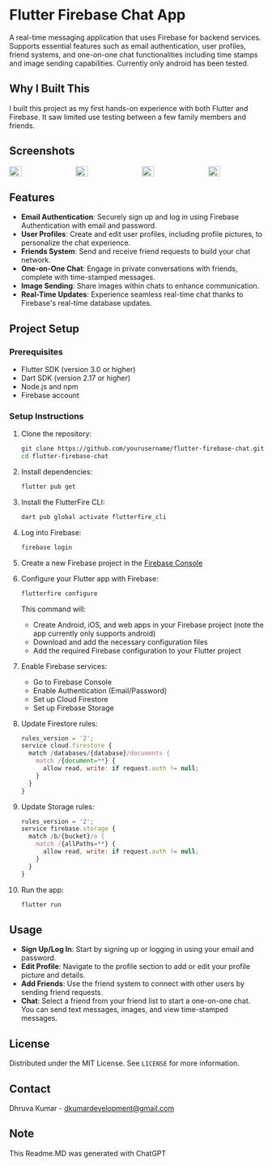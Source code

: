 
# Flutter Firebase Chat App
A real-time messaging application that uses Firebase for backend services. Supports essential features such as email authentication, user profiles, friend systems, and one-on-one chat functionalities including time stamps and image sending capabilities. Currently only android has been tested.

## Why I Built This

I built this project as my first hands-on experience with both Flutter and Firebase. It saw limited use testing between a few family members and friends.


## Screenshots
<div style="display: flex; flex-direction: row; justify-content: space-between;">
    <img src="https://github.com/user-attachments/assets/d20802c3-fe75-47c0-af7a-f647894ba070" width="22%" />
    <img src="https://github.com/user-attachments/assets/ac5cf65d-6045-4661-8d3f-ce0c22477689" width="22%" />
    <img src="https://github.com/user-attachments/assets/33cfc64a-f9a2-40a6-8b08-8345ffc77a36" width="22%" />
    <img src="https://github.com/user-attachments/assets/fef652a4-1590-4579-9877-01e7e5ca93e4" width="22%" />
</div>

## Features
- **Email Authentication**: Securely sign up and log in using Firebase Authentication with email and password.
- **User Profiles**: Create and edit user profiles, including profile pictures, to personalize the chat experience.
- **Friends System**: Send and receive friend requests to build your chat network.
- **One-on-One Chat**: Engage in private conversations with friends, complete with time-stamped messages.
- **Image Sending**: Share images within chats to enhance communication.
- **Real-Time Updates**: Experience seamless real-time chat thanks to Firebase's real-time database updates.

## Project Setup

### Prerequisites
- Flutter SDK (version 3.0 or higher)
- Dart SDK (version 2.17 or higher)
- Node.js and npm
- Firebase account

### Setup Instructions

1. Clone the repository:
   ```bash
   git clone https://github.com/yourusername/flutter-firebase-chat.git
   cd flutter-firebase-chat
   ```

2. Install dependencies:
   ```bash
   flutter pub get
   ```

3. Install the FlutterFire CLI:
   ```bash
   dart pub global activate flutterfire_cli
   ```

4. Log into Firebase:
   ```bash
   firebase login
   ```

5. Create a new Firebase project in the [Firebase Console](https://console.firebase.google.com/)

6. Configure your Flutter app with Firebase:
   ```bash
   flutterfire configure
   ```
   This command will:
   - Create Android, iOS, and web apps in your Firebase project (note the app currently only supports android)
   - Download and add the necessary configuration files
   - Add the required Firebase configuration to your Flutter project

7. Enable Firebase services:
   - Go to Firebase Console
   - Enable Authentication (Email/Password)
   - Set up Cloud Firestore
   - Set up Firebase Storage

8. Update Firestore rules:
   ```javascript
   rules_version = '2';
   service cloud.firestore {
     match /databases/{database}/documents {
       match /{document=**} {
         allow read, write: if request.auth != null;
       }
     }
   }
   ```

9. Update Storage rules:
   ```javascript
   rules_version = '2';
   service firebase.storage {
     match /b/{bucket}/o {
       match /{allPaths=**} {
         allow read, write: if request.auth != null;
       }
     }
   }
   ```

10. Run the app:
    ```bash
    flutter run
    ```

## Usage
- **Sign Up/Log In**: Start by signing up or logging in using your email and password.
- **Edit Profile**: Navigate to the profile section to add or edit your profile picture and details.
- **Add Friends**: Use the friend system to connect with other users by sending friend requests.
- **Chat**: Select a friend from your friend list to start a one-on-one chat. You can send text messages, images, and view time-stamped messages.

## License
Distributed under the MIT License. See `LICENSE` for more information.

## Contact
Dhruva Kumar - dkumardevelopment@gmail.com

## Note
This Readme.MD was generated with ChatGPT

